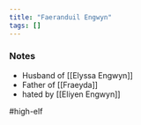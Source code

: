 ```yaml
---
title: "Faeranduil Engwyn"
tags: []
---
```


### Notes
- Husband of [[Elyssa Engwyn]]
- Father of [[Fraeyda]]
- hated by [[Eliyen Engwyn]]

#high-elf 